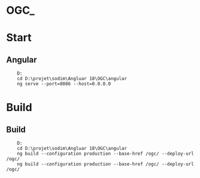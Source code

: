 # OGC_



# Start
##	Angular
		D:
		cd D:\projet\sodim\Angluar 18\OGC\angular
		ng serve --port=8086 --host=0.0.0.0

# Build
##	Build
		D:
		cd D:\projet\sodim\Angluar 18\OGC\angular
        ng build --configuration production --base-href /ogc/ --deploy-url /ogc/
        ng build --configuration production --base-href /ogc/ --deploy-url /ogc/